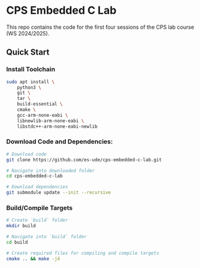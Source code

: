 # CPS Embedded C Lab

This repo contains the code for the first four sessions of the CPS lab course (WS 2024/2025).

## Quick Start

### Install Toolchain

```bash
sudo apt install \
    python3 \
    git \
    tar \
    build-essential \
    cmake \ 
    gcc-arm-none-eabi \
    libnewlib-arm-none-eabi \
    libstdc++-arm-none-eabi-newlib
```

### Download Code and Dependencies:

```bash
# Download code
git clone https://github.com/es-ude/cps-embedded-c-lab.git

# Navigate into downloaded folder
cd cps-embedded-c-lab

# Download dependencies
git submodule update --init --recursive
```

### Build/Compile Targets
```bash
# Create `build` folder
mkdir build

# Navigate into `build` folder
cd build

# Create required files for compiling and compile targets
cmake .. && make -j4
```